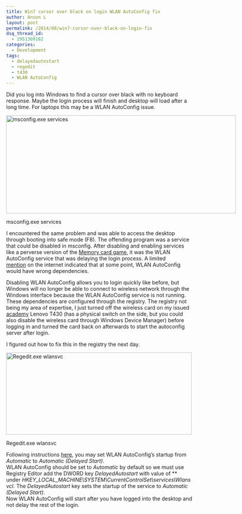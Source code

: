 ```yaml
---
title: Win7 cursor over black on login WLAN AutoConfig fix
author: Anson L
layout: post
permalink: /2014/08/win7-cursor-over-black-on-login-fix
dsq_thread_id:
  - 2951369162
categories:
  - Development
tags:
  - delayedautostart
  - regedit
  - t430
  - WLAN AutoConfig
---
```

Did you log into Windows to find a cursor over black with no keyboard response. Maybe the login process will finish and desktop will load after a long time. For laptops this may be a WLAN AutoConfig issue.

<div id="attachment_3106" style="width: 629px" class="wp-caption aligncenter">
  <a href="https://ansonliu.com/wp-content/uploads/2014/08/msconfig-services.png"><img class="size-full wp-image-3106" src="https://ansonliu.com/wp-content/uploads/2014/08/msconfig-services.png" alt="msconfig.exe services" width="619" height="265" /></a><p class="wp-caption-text">
    msconfig.exe services
  </p>
</div>

I encountered the same problem and was able to access the desktop through booting into safe mode (F8). The offending program was a service that could be disabled in msconfig. After disabling and enabling services like a perverse version of the [Memory card game][1], it was the WLAN AutoConfig service that was delaying the login process. A limited [mention][2] on the internet indicated that at some point, WLAN AutoConfig would have wrong dependencies.

Disabling WLAN AutoConfig allows you to login quickly like before, but Windows will no longer be able to connect to wireless network through the Windows interface because the WLAN AutoConfig service is not running. These dependencies are configured through the registry. The registry not being my area of expertise, I just turned off the wireless card on my issued [academy][3] Lenovo T430 (has a physical switch on the side, but you could also disable the wireless card through Windows Device Manager) before logging in and turned the card back on afterwards to start the autoconfig server after login.

I figured out how to fix this in the registry the next day.

<div id="attachment_3112" style="width: 510px" class="wp-caption aligncenter">
  <a href="https://ansonliu.com/wp-content/uploads/2014/08/wlansvc.png"><img class="wp-image-3112" src="https://ansonliu.com/wp-content/uploads/2014/08/wlansvc.png" alt="Regedit.exe wlansvc" width="500" height="222" /></a><p class="wp-caption-text">
    Regedit.exe wlansvc
  </p>
</div>

Following instructions [here][4], you may set WLAN AutoConfig&#8217;s startup from *Automatic* to *Automatic (Delayed Start)*.  
WLAN AutoConfig should be set to *Automatic* by default so we must use Registry Editor add the DWORD key *DelayedAutostart* with value of ** under *HKEY\_LOCAL\_MACHINE\SYSTEM\CurrentControlSet\services\WlansvcI*. The *DelayedAutostart* key sets the startup of the service to *Automatic (Delayed Start)*.  
Now WLAN AutoConfig will start after you have logged into the desktop and not delay the rest of the login.

 [1]: http://en.wikipedia.org/wiki/Concentration_(game)
 [2]: http://www.techsupportforum.com/forums/f135/solved-wlan-autoconfig-wlansvc-not-working-580466.html
 [3]: https://ansonliu.com/2012/06/the-end-maybe "The End? (maybe)"
 [4]: http://computerstepbystep.com/wlan_autoconfig_service.html#Regedit